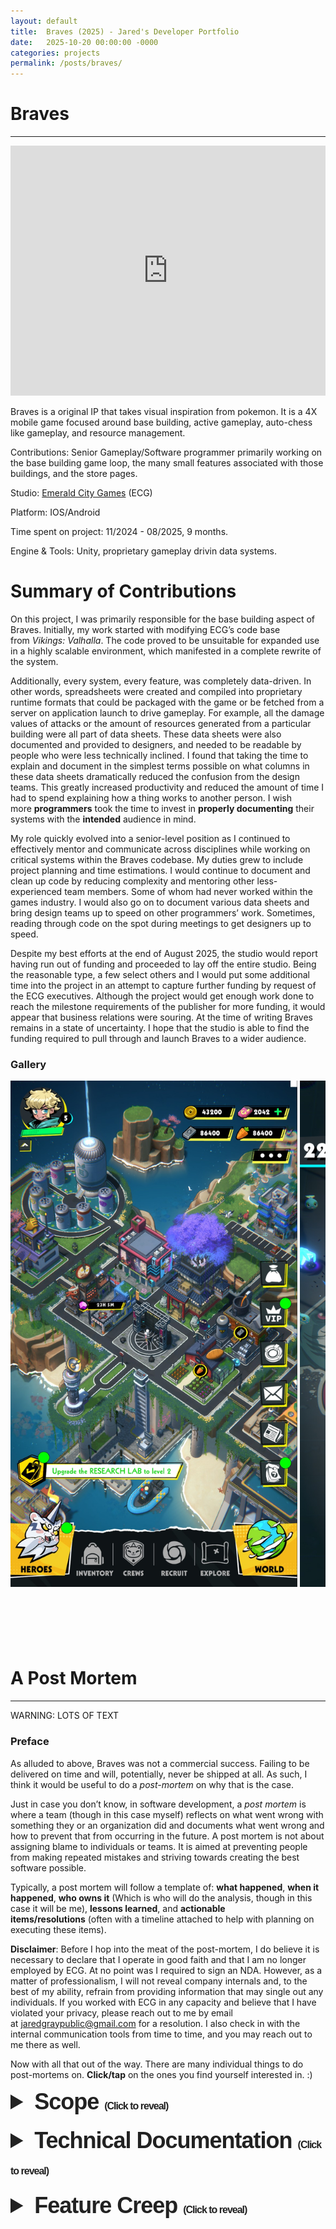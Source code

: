 ```yaml
---
layout: default
title:  Braves (2025) - Jared's Developer Portfolio
date:   2025-10-20 00:00:00 -0000
categories: projects
permalink: /posts/braves/
---
```

<style>
div.scroll-container {
  overflow: auto;
  color:#ffffffac;
  white-space: nowrap;
  height:900px;
}
div.scroll-container img {
  height:90%;
}
summary.summary-header {
  margin: 10px 0;
  font-weight: 700;
  color:#222222;
  font-family: 'Lucida Grande', 'Calibri', Helvetica, Arial, sans-serif;
  letter-spacing: -1px;
  font-size: 36px;
}
summarysmall {
  margin: 10px 0;
  font-weight: 700;
  color:#222222;
  font-family: 'Lucida Grande', 'Calibri', Helvetica, Arial, sans-serif;
  font-size: 16px;
}
</style>
# Braves
---
<iframe width="100%" height="400" src="https://youtube.com/embed/S8YJPGOaBJ4?si=RIcH0wUYImfi-LqA&autoplay=1&mute=1" title="YouTube video player" frameborder="0" allow="accelerometer; autoplay; clipboard-write; encrypted-media; gyroscope; picture-in-picture; web-share" referrerpolicy="strict-origin-when-cross-origin" allowfullscreen></iframe>

Braves is a original IP that takes visual inspiration from pokemon. It is a 4X mobile game focused around base building, active gameplay, auto-chess like gameplay, and resource management.

Contributions: Senior Gameplay/Software programmer primarily working on the base building game loop, the many small features associated with those buildings, and the store pages. 

Studio: <a href="https://www.emeraldcitygames.ca/">Emerald City Games</a> (ECG)

Platform: IOS/Android

Time spent on project: 11/2024 - 08/2025, 9 months.

Engine & Tools: Unity, proprietary gameplay drivin data systems.

# Summary of Contributions

On this project, I was primarily responsible for the base building aspect of Braves. Initially, my work started with modifying ECG’s code base from *Vikings: Valhalla*. The code proved to be unsuitable for expanded use in a highly scalable environment, which manifested in a complete rewrite of the system.

Additionally, every system, every feature, was completely data-driven. In other words, spreadsheets were created and compiled into proprietary runtime formats that could be packaged with the game or be fetched from a server on application launch to drive gameplay. For example, all the damage values of attacks or the amount of resources generated from a particular building were all part of data sheets. These data sheets were also documented and provided to designers, and needed to be readable by people who were less technically inclined. I found that taking the time to explain and document in the simplest terms possible on what columns in these data sheets dramatically reduced the confusion from the design teams. This greatly increased productivity and reduced the amount of time I had to spend explaining how a thing works to another person. I wish more **programmers** took the time to invest in **properly documenting** their systems with the **intended** audience in mind.

My role quickly evolved into a senior-level position as I continued to effectively mentor and communicate across disciplines while working on critical systems within the Braves codebase. My duties grew to include project planning and time estimations. I would continue to document and clean up code by reducing complexity and mentoring other less-experienced team members. Some of whom had never worked within the games industry. I would also go on to document various data sheets and bring design teams up to speed on other programmers’ work. Sometimes, reading through code on the spot during meetings to get designers up to speed.

Despite my best efforts at the end of August 2025, the studio would report having run out of funding and proceeded to lay off the entire studio. Being the reasonable type, a few select others and I would put some additional time into the project in an attempt to capture further funding by request of the ECG executives. Although the project would get enough work done to reach the milestone requirements of the publisher for more funding, it would appear that business relations were souring. At the time of writing Braves remains in a state of uncertainty. I hope that the studio is able to find the funding required to pull through and launch Braves to a wider audience.

<h3>Gallery</h3>
<div class="scroll-container">
  <img src="/assets/images/braves/Braves_Base.jpg" alt="">
  <img src="/assets/images/braves/Braves_Battle.jpg" alt="">
  <img src="/assets/images/braves/Braves_Base_CometCore.jpg" alt="">
  <img src="/assets/images/braves/Braves_Dailies.jpg" alt="">
</div>

# A Post Mortem

---

WARNING: LOTS OF TEXT

### Preface

As alluded to above, Braves was not a commercial success. Failing to be delivered on time and will, potentially, never be shipped at all. As such, I think it would be useful to do a *post-mortem* on why that is the case.

Just in case you don’t know, in software development, a *post mortem* is where a team (though in this case myself) reflects on what went wrong with something they or an organization did and documents what went wrong and how to prevent that from occurring in the future. A post mortem is not about assigning blame to individuals or teams. It is aimed at preventing people from making repeated mistakes and striving towards creating the best software possible.

Typically, a post mortem will follow a template of: **what happened**, **when it happened**, **who owns it** (Which is who will do the analysis, though in this case it will be me), **lessons learned**, and **actionable items/resolutions** (often with a timeline attached to help with planning on executing these items).

**Disclaimer**: Before I hop into the meat of the post-mortem, I do believe it is necessary to declare that I operate in good faith and that I am no longer employed by ECG. At no point was I required to sign an NDA. However, as a matter of professionalism, I will not reveal company internals and, to the best of my ability, refrain from providing information that may single out any individuals. If you worked with ECG in any capacity and believe that I have violated your privacy, please reach out to me by email at jaredgraypublic@gmail.com for a resolution. I also check in with the internal communication tools from time to time, and you may reach out to me there as well.

Now with all that out of the way. There are many individual things to do post-mortems on. **Click/tap** on the ones you find yourself interested in. :)

<!-- Scope -->
<details markdown="1">
  <summary class="summary-header">Scope <summarysmall>(Click to reveal)</summarysmall></summary>
  <h4>What Went Wrong?</h4>
  
  The scope of Braves was criminally misunderstood. The game was intended to be completed within an 8-month timeline, featuring a plethora of features inspired by and equivalent to <a href="https://www.lastwar.com/en/home.html?1758595519518">Last War</a> and <a href="https://activity-afkjourney.farlightgames.com/GW-I2505031/">AFK Journey</a>. These are games made by studios with 50-200 employees and far longer timelines. 8 months was incredibly ambitious for a team of roughly 16. With the resources available and with the hindsight of knowing the true timeline, it is clear that the project required more time, money, and manpower to complete.

  Also, the <a href="https://en.wikipedia.org/wiki/Game_design_document">Game Design Document (GDD)</a> was not nearly complete enough to be actioned on. A GDD is a document which changes over the course of a project. In the case of Braves, the GDD did not fulfill the requirements of the contract and led various teams astray. It also had contradictions and did not explain exactly what was needed.
  
  <h4>When did it Happen?</h4>
  
  At the beginning of the project, prior to pulling the production trigger.
  
  <h4>Lessons learned?</h4>

  - More features mean a larger scope. Larger scopes mean more complexity. More complexity requires more resources and more planning.
  - A GDD that does not fulfill publisher requirements and/or is not complete or ambiguous will cause a great deal of time to be wasted. Teams will work towards differing goals, and work done will often be lost or thrown aside as a result.

  <h4>Resolutions</h4>
  
  Braves is missing a **Game Treatment**. In my experience, successful games typically have a Game Treatment that accompanies a GDD as part of the green lighting process. I really see the GDD as a High Level Design Document that provides a guiding light and the treatment as the blueprint on how the game is going to get done. Some say a treatment should be short, others long. In my opinion, a good game treatment should step through each game feature in detail. For each feature, it must:
  
  - Describe the feature and how it will be used.
  - List the tools to be used.
  - List the tools that need to be created.
  - List all the dependencies for the feature. This includes other systems, features, backend infrastructure, etc..
  - List what disciplines are involved.
  
  After making a treatment, it will be much easier to scope the project and get an idea of how feasible the game is to create. It should also be more obvious how long each feature will take, in addition to identifying the riskiest parts of the project. Most importantly, it helps you get realistic.
</details>

<!-- Technical Documentation -->
<details markdown="1">
  <summary class="summary-header">Technical Documentation <summarysmall>(Click to reveal)</summarysmall></summary>
  <h4>What Went Wrong?</h4>
  
  Simply put, very few people wrote documentation.
  
  <h4>When did it Happen?</h4>
  
  Before starting the project. Specifically, the code base used as a foundation. It lacked any form of technical documentation whatsoever. Work done on the code base during Braves did include technical documentation, but it was provided by a few programmers and was not a pattern that was enforced by policy.
  
  <h4>Who owns it?</h4>
  
  The entire code team.

  <h4>Lessons learned?</h4>
  
  - A lack of documentation means a world of headaches later. The human mind is not perfect, and recalling the intent and steps of complex processes from is not a sustainable way to ensure the longevity of a system.
  - No documentation can often mean that understanding a system to make a few edits takes just as long as rewriting it from the ground up.
  - It is difficult to track down changes in versioning software without adequate logs/commit comments.
  - The future programmers will thank you.

  <h4>Resolutions</h4>

  It should be a company policy to properly document your work in code and in intermediate formats, anywhere a designer or other person is likely to make changes. For things like versioning software and releases, it should be required to write patch notes or logs of what changes have occurred.

  When new tasks are created, the programmer/person creating the timeline for a task should include documentation as a factor when determining task duration.
  
  If a project is severely out of date with documentation or lacks it entirely, a good strategy to eliminate both tech debt and documentation woes is to dedicate a fixed period of time each day towards improving it. Adding some time onto tasks to make room for this at the end of a workday is a way to evenly distribute that workload over a period of time.
  
  <h4>Personal Remarks</h4>

  As a professional, I make every effort when programming to ensure that the code I write is error-free and understandable. This includes documentation both in and outside of code. I advocated for better documentation on Braves, but fear it fell on deaf ears. Or perhaps I needed to make a greater push for it. Regardless, I wish to give an example of good documentation from Braves. Let’s take this function call.

```c#
private bool CanUpgrade(out ECheckUpgradeMask detailedResult, 
                        ECheckUpgradeMask mask = ECheckUpgradeMask.MaskAll)
```

  This function is part of a building. It’s easy to infer just by looking that it allows you to check whether or not a building is upgradable. But there are a couple of arguments that don’t make sense at first glance. Why do you need a detailed result? Shouldn’t it just be true or false? And what the heck do I need a mask for anyway?
  
  As a developer that cares about who reads my code, I think that **THE MOST IMPORTANT** reason you have comments and technical documentation is to convey the **INTENT** of a system or given piece of code. Given the context of the comments/summary around the code, it becomes plain how it’s meant to be used.

```c#
/// <summary>
/// Preforms a general check to see if this building is upgradable. Respects whether
/// or not it is selectable + costs + any other requirements.
/// Also checks to see if the next upgrade is even valid...<br><br></br></br>Use the
/// <paramref name="mask"/> parameter to opt out of checking specific requirements.
/// </summary>
/// <param name="detailedResult">
/// Mask matching any check that would cause this to return false. detailedResult is
/// <see cref="ECheckUpgradeMask.None"/> when the return value is true.
/// </param>
/// <param name="mask">
/// Optional mask to specify which checks you want to preform. Sometimes, UI will 
/// only want to check specific relevant things. <br></br>E.g. would this be 
/// upgradable excluding building costs? (Useful when using premium currencey 
/// instead of normal costs)
/// </param>
/// <returns>
/// True if the user should be able to upgrade this building in reference
/// to the given mask. False otherwise.
/// </returns>
private bool CanUpgrade(out ECheckUpgradeMask detailedResult, 
                        ECheckUpgradeMask mask = ECheckUpgradeMask.MaskAll)
```

  Reading the comments, we now know that our original assumption is correct, where true means it can be upgraded and false means that it cannot. But we can also use the mask to narrow down our query, which might be useful. We also get a reason why an upgrade is not doable when the *detailedResult* is not *None*. Moving on to the mask portion of this, we might ask why the default value for '*mask*' is *MaskAll?*
  
  Well, because I care about who reads this we can inspect the definition of ECheckUpgradeMask and find out that…

```c#
/// <summary>
/// Enum mask for <see cref="CanUpgrade"/> which allows you to make precise checks
/// based on your scenario. Typical scenarios such as:<br></br>
///  - <see cref="ECheckUpgradeMask.MaskAll"/>,<br></br>
///  - <see cref="ECheckUpgradeMask.MaskInstant"/>,<br></br>
///  - <see cref="ECheckUpgradeMask.MaskRush"/><br></br>
/// are provided for common use cases.
/// </summary>
public enum ECheckUpgradeMask : int
{
	Unknown = -1,
	None = 0b0,
	/// <summary>CanUpgrade returns false when the upgrade queue is at capacity.</summary>
	ConstructionQueueFull = 0b1,
	/// <summary>CanUpgrade returns false when progression is blocked. See <seealso cref="Data.BaseProgressionData.IsBlocked"/></summary>
	ProgressionBlocked = 0b10,
	/// <summary>CanUpgrade returns false when the building is not selectable. See <seealso cref="PlayerBuilding.IsSelectable"/></summary>
	IsSelectable = 0b100,
	/// <summary>CanUpgrade returns false when the building does not have the all other buildings listed as a requirement built.</summary>
	HasBuildingRequirements = 0b1000,
	/// <summary>CanUpgrade returns false when the headquaters level is not high enough.</summary>
	HeadquartersLevel = 0b10000,
	/// <summary>CanUpgrade returns false when the user lacks resources to upgrade the building.</summary>
	BuildingCost = 0b100000,
	/// <summary>
	/// CanUpgrade returns false when the user does not have enough hard currency to instantly complete the building.
	/// This does accommodate the factional cost of hard currency as an upgrade is occuring.
	/// </summary>
	PremiumCost = 0b1000000,
	/// <summary>CanUpgrade returns false when the building is not in the None or Rubble state.</summary>
	MutableState = 0b10000000,
	/// <summary>
	/// When can upgrade passes with this mask, the conditions to begin upgrading a building from rubble to it's first functional state
	/// is satisfied. The only difference between this and <see cref="MaskAll"/> is that costs are omitted to ensure that the rubble state
	/// always has the bubble above the building plot.
	/// </summary>
	MaskRestore = ConstructionQueueFull | ProgressionBlocked | IsSelectable | HasBuildingRequirements | HeadquartersLevel | MutableState,
	/// <summary>When CanUpgrade passes with this mask, the conditions to begin upgrading a building are considered complete.</summary>
	MaskAll = ConstructionQueueFull | ProgressionBlocked | IsSelectable | HasBuildingRequirements | HeadquartersLevel | BuildingCost | MutableState,
	/// <summary>When CanUpgrade passes with this mask, the conditions to instantly complete a building are considered complete.</summary>
	MaskInstant = ConstructionQueueFull | ProgressionBlocked | IsSelectable | HasBuildingRequirements | HeadquartersLevel | PremiumCost | MutableState,
	/// <summary>When CanUpgrade passes with this mask, the conditions to rush an upgrade are considered complete.</summary>
	MaskRush = PremiumCost,
}
 ```

  Not only do the comments around the masks and bitmask portions tell you exactly what they’re meant to do, but they also use references to other data structures and functions. They are useful to other programmers because they can use a **Find All References/Find Signature** refactoring operation in their <a href="https://en.wikipedia.org/wiki/Integrated_development_environment">IDE</a> to see the code that is being referred to by the comment.

  Good documentation makes it easy to understand the intent of the author AND provides the information necessary to change it. All that to say it should be plainly obvious to other programmers that…

```c#
if (building.CanUpgrade(out _, ECheckUpgradeMask.PremiumCost)) { ... }
```

  …is checking to see if a building is upgradable with ONLY the game’s premium currency and is ignoring any other game state factors.

  Oh, and as one final note, you might’ve seen that the CanUpgrade call is private. That’s because there is a…

```c#
public bool CanUpgrade(out ECheckUpgradeMask detailedResult, 
                      ECheckUpgradeMask mask = ECheckUpgradeMask.MaskAll,
                      bool logFailures = true)
```

…function that wraps the call, which enables printing a warning on development builds to the console to inform programmers/designers of when an upgrade fails, which building it failed on, and for what reason. Isn’t that nice?
</details>

<!-- Feature Creep -->
<details markdown="1">
  <summary class="summary-header">Feature Creep <summarysmall>(Click to reveal)</summarysmall></summary>

  <h4>What Went Wrong?</h4>

  Due to the wording in the contract between the publisher and ECG on Braves, features proposed by the publisher were required to be a part of the game without affecting the timeline.

  <h4>When did it Happen?</h4>

  Consistently throughout development.

  <h4>Who owns it?</h4>

  Leadership and Project Management.

  <h4>Lessons learned?</h4>

  Unfortunately, I was not involved in the communications between the publisher and studio and do not have enough information to properly address the lessons learned. But I can glean much from the handling of feature creep. And this is apparent to me:

  - No is a powerful word that must be invoked when requests are made outside the scope of the project.
  - When additions or removals are made to a project, the deadlines should be appropriately modified to reflect them.
  - Evaluating additions to the project is time taken away from the project. That loss should not be neglected; rather, it should be included.
  - Setting clear boundaries on what a project is meant to be. The GDD/Game Treatment is your bible and guiding light. Altering it must be done with care.
  - *“BioWare Magic”* is not real. You cannot materialize features out of the ether. No matter what a team says, no work is free.
  - Be wary of referencing other games in contracts or as minimum targets. Attempting to re-create another game instead of crafting your own will inevitably lead to the creeping of features you weren’t aware of when assessing other products.

  <h4>Resolutions</h4>

  Renegotiate the current contractual obligations to be something achievable. Sometimes it becomes apparent that it will be impossible to fulfill a contract in a way that is satisfactory. When this occurs, you should be ready to enter into negotiations. Failing is often worse than underdelivering on the original idea. Ideally, you can pivot into something else at a lower cost.

  As a programmer, I don’t always have a say in the choice of features in a game. However, pushing back on new features is a good way to prevent creep. Sometimes a designer gets a little overzealous and this mitigates the “want to haves” in a game.

  Cutting parts of or entire other features is another way to create room in a schedule to permit some feature creep. Use sparingly.

  Allocating more resources or granting additional time to fulfill new features is required when adding new features. Get real, if you can’t find the time, then it gets cut.
</details>
